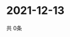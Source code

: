 # 2021-12-13
  共 0条

  <!-- BEGIN -->
  <!-- 最后更新时间Mon Dec 13 2021 03:04:08 GMT+0000 (Coordinated Universal Time) -->
  
  <!-- END -->
  
  